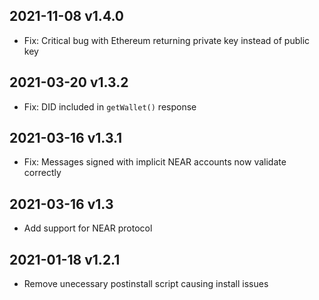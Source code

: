 
2021-11-08 v1.4.0
--------------------

* Fix: Critical bug with Ethereum returning private key instead of public key

2021-03-20 v1.3.2
--------------------

* Fix: DID included in `getWallet()` response

2021-03-16 v1.3.1
--------------------

* Fix: Messages signed with implicit NEAR accounts now validate correctly

2021-03-16 v1.3
--------------------

* Add support for NEAR protocol

2021-01-18 v1.2.1
--------------------

* Remove unecessary postinstall script causing install issues
